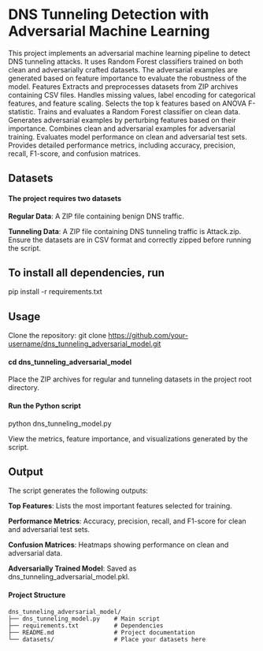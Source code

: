# DNS Tunneling Detection with Adversarial Machine Learning
This project implements an adversarial machine learning pipeline to detect DNS tunneling attacks. It uses Random Forest classifiers trained on both clean and adversarially crafted datasets. The adversarial examples are generated based on feature importance to evaluate the robustness of the model.
Features
Extracts and preprocesses datasets from ZIP archives containing CSV files.
Handles missing values, label encoding for categorical features, and feature scaling.
Selects the top k features based on ANOVA F-statistic.
Trains and evaluates a Random Forest classifier on clean data.
Generates adversarial examples by perturbing features based on their importance.
Combines clean and adversarial examples for adversarial training.
Evaluates model performance on clean and adversarial test sets.
Provides detailed performance metrics, including accuracy, precision, recall, F1-score, and confusion matrices.

## Datasets

#### The project requires two datasets

**Regular Data**: A ZIP file containing benign DNS traffic.

**Tunneling Data**: A ZIP file containing DNS tunneling traffic is Attack.zip.
Ensure the datasets are in CSV format and correctly zipped before running the script.

## To install all dependencies, run
pip install -r requirements.txt

##  Usage
Clone the repository:
git clone https://github.com/your-username/dns_tunneling_adversarial_model.git

#### cd dns_tunneling_adversarial_model
Place the ZIP archives for regular and tunneling datasets in the project root directory.

#### Run the Python script

python dns_tunneling_model.py

View the metrics, feature importance, and visualizations generated by the script.

## Output
The script generates the following outputs:

**Top Features**: Lists the most important features selected for training.

**Performance Metrics**: Accuracy, precision, recall, and F1-score for clean and adversarial test sets.

**Confusion Matrices**: Heatmaps showing performance on clean and adversarial data.

**Adversarially Trained Model**: Saved as dns_tunneling_adversarial_model.pkl.

#### Project Structure
```plaintext
dns_tunneling_adversarial_model/
├── dns_tunneling_model.py    # Main script
├── requirements.txt          # Dependencies
├── README.md                 # Project documentation
└── datasets/                 # Place your datasets here

